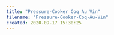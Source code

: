 ```yaml
---
title: "Pressure-Cooker Coq Au Vin"
filename: "Pressure-Cooker-Coq-Au-Vin"
created: 2020-09-17 15:30:25
---
```

